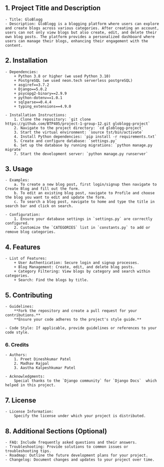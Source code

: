 ## 1. Project Title and Description
    - Title: GloBlogg
    - Description: GloBlogg is a blogging platform where users can explore and create blogs across various categories. After creating an account, users can not only view blogs but also create, edit, and delete their own blog posts. The platform provides a personalized dashboard where users can manage their blogs, enhancing their engagement with the content.

## 2. Installation
    - Dependencies: 
        + Python 3.8 or higher (we used Python 3.10)
        + PostgreSQL (we used neon.tech serverless postgreSQL)
        + asgiref==3.7.2
        + Django==5.0.2
        + psycopg2-binary==2.9.9
        + python-dotenv==1.0.1
        + sqlparse==0.4.4
        + typing_extensions==4.9.0

    - Installation Instructions: 
        1. Clone the repository: `git clone https://github.com/BTP405/project-1-group-12.git globlogg-project`
        2. Navigate to the project directory: `cd globlogg-project`
        3. Start the virtual environment: `source tst/bin/activate`
        4. Install Python dependencies: `pip install -r requirements.txt`
        5. Create and configure database: `settings.py`
        6. Set up the database by running migrations: `python manage.py migrate`
        7. Start the development server: `python manage.py runserver`
        
## 3. Usage
    - Examples: 
        a. To create a new blog post, first login/signup then navigate to Create Blog and fill out the form.
        b. To edit an existing blog post, navigate to Profile and choose the blog you want to edit and update the form.
        c. To search a blog post, navigate to home and type the title in search bar and click on search.

    - Configuration: 
        1. Ensure your database settings in `settings.py` are correctly configured.
        2. Customize the `CATEGORIES` list in `constants.py` to add or remove blog categories.

## 4. Features
    - List of Features: 
        + User Authentication: Secure login and signup processes.
        + Blog Management: Create, edit, and delete blog posts.
        + Category Filtering: View blogs by category and search within categories.
        + Search: Find the blogs by title.

## 5. Contributing
    - Guidelines: 
        **Fork the repository and create a pull request for your contributions.**
        **Ensure your code adheres to the project's style guide.**

    - Code Style: If applicable, provide guidelines or references to your code style.

### 6. Credits

    - Authors: 
        1. Preet Dineshkumar Patel
        2. Madhav Rajpal
        3. Aastha Kalpeshkumar Patel

    - Acknowledgments: 
        Special thanks to the `Django community` for `Django Docs`  which helped in this project.


## 7. License
    - License Information:
        Specify the license under which your project is distributed.
    
## 8. Additional Sections (Optional)
    - FAQ: Include frequently asked questions and their answers.
    - Troubleshooting: Provide solutions to common issues or troubleshooting tips.
    - Roadmap: Outline the future development plans for your project.
    - Changelog: Document changes and updates to your project over time.
